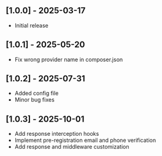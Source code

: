 ## [1.0.0] - 2025-03-17
- Initial release

## [1.0.1] - 2025-05-20
- Fix wrong provider name in composer.json

## [1.0.2] - 2025-07-31
- Added config file
- Minor bug fixes


## [1.0.3] - 2025-10-01
- Add response interception hooks
- Implement pre-registration email and phone verification
- Add response and middleware customization
